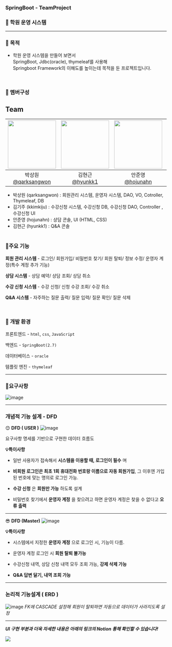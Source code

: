 ### SpringBoot - TeamProject
### 🏫 학원 운영 시스템
---

### 🎯 목적
- 학원 운영 시스템을 만들어 보면서<br>SpringBoot, Jdbc(oracle), thymeleaf를 사용해<br> Springboot Framework의 이해도를 높이는데 목적을 둔 프로젝트입니다.

<br>

### 👥 멤버구성
## Team
|<img src="https://avatars.githubusercontent.com/u/113305463?v=4" width="150" height="150"/>|<img src="https://avatars.githubusercontent.com/u/161570968?v=4" width="150" height="150"/>|<img src="https://avatars.githubusercontent.com/u/163942942?v=4" width="150" height="150"/>|<img src="https://avatars.githubusercontent.com/u/161571071?v=4" width="150" height="150"/>|
|:-:|:-:|:-:|:-:|
|박상원<br/>[@qarksangwon](https://github.com/qarksangwon)|김현근<br/>[@hyunkk1](https://github.com/hyunkk1)|안준영<br/>[@hojunahn](https://github.com/hojunahn)|김기주<br/>[@kkimkiju](https://github.com/kkimkiju)|
  - 박상원 (qarksangwon) : 회원관리 시스템, 운영자 시스템, DAO, VO, Cotroller, Thymeleaf, DB
  - 김기주 (kkimkiju) : 수강신청 시스템, 수강신청 DB, 수강신청 DAO, Controller , 수강신청 UI
  - 안준영 (hojunahn) : 상담 콘솔, UI (HTML, CSS)  
  - 김현근 (hyunkk1) : Q&A 콘솔
<br><br>


### 📌주요 기능
__회원 관리 시스템__ - 로그인/ 회원가입/ 비밀번호 찾기/ 회원 탈퇴/ 정보 수정/ 운영자 계정(특수 계정 추가 기능)

__상담 시스템__ - 상담 예약/ 상담 조회/ 상담 취소

__수강 신청 시스템__ - 수강 신청/ 신청 수강 조회/ 수강 취소

__Q&A 시스템__ - 자주하는 질문 출력/ 질문 입력/ 질문 확인/ 질문 삭제

<br>

### 🔧 개발 환경
프론트엔드 - `html`, `css`, `JavaScript`

백엔드 - `SpringBoot(2.7)`

데이터베이스 - `oracle`

템플릿 엔진 - `thymeleaf`


---

### 📜요구사항 
![image](https://github.com/qarksangwon/springDB/assets/113305463/b10e2dae-633c-47a1-9fe7-7375625626e8)

---

### 개념적 기능 설계 - DFD
😊 __DFD ( USER )__ 
![image](https://github.com/qarksangwon/springDB/assets/113305463/d9274b94-62e5-4977-9afa-a1590e9f4376)

요구사항 명세를 기반으로 구현한 데이터 흐름도

__💡특이사항__

  - 일반 사용자가 접속해서 __시스템을 이용할 때, 로그인이 필수__ 며 

  - __비회원 로그인은 최초 1회 휴대전화 번호랑 이름으로 자동 회원가입__, 그 이후엔 가입된 번호에 맞는 명의로 로그인 가능.

  - __수강 신청__ 은 __회원만 가능__ 하도록 설계

  - 비밀번호 찾기에서 __운영자 계정__ 을 찾으려고 하면 운영자 계정은 찾을 수 없다고 __오류 출력__

---

😎 __DFD (Master)__
![image](https://github.com/qarksangwon/springDB/assets/113305463/60535893-4d35-482f-98fb-71c6a5c72fc5)

__💡특이사항__

  - 시스템에서 지정한 __운영자 계정__ 으로 로그인 시, 기능이 다름.

  - 운영자 계정 로그인 시 __회원 탈퇴 불가능__

  - 수강신청 내역, 상담 신청 내역 모두 조회 가능, __강제 삭제 가능__

  - __Q&A 답변 달기, 내역 조회 가능__

---

### 논리적 기능설계 ( ERD )
![image](https://github.com/qarksangwon/springDB/assets/113305463/d27a08cf-48b8-432d-82dd-c362a85ccc51)
_FK에 CASCADE 설정해 회원이 탈퇴하면 자동으로 데이터가 사라지도록 설정_

---

___UI 구현 부분과 더욱 자세한 내용은 아래의 링크의 Notion 통해 확인할 수 있습니다!___

  <a href="https://www.notion.so/Spring-boot-jdbc-68818c41e7634e99b3d615e4057acce2">
    <img src="https://img.shields.io/badge/TeamProject-0000ff?style=for-the-badge&logo=notion&logoColor=#ECD53F">
  </a>
